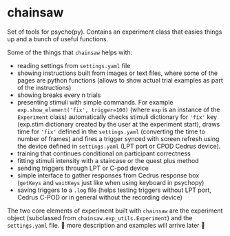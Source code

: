 # chainsaw
Set of tools for psycho(py). Contains an experiment class that easies things up and a bunch of useful functions.

Some of the things that `chainsaw` helps with:
* reading settings from `settings.yaml` file
* showing instructions built from images or text files, where some of the pages are python functions (allows to show actual trial examples as part of the instructions) 
* showing breaks every n trials
* presenting stimuli with simple commands. For example `exp.show_element('fix', trigger=100)` (where `exp` is an instance of the `Experiment` class) automatically checks stimuli dictionary for `'fix'` key (exp.stim dictionary created by the user at the experiment start), draws time for `'fix'` defined in the `settings.yaml` (converting the time to number of frames) and fires a trigger synced with screen refresh using the device defined in `settings.yaml` (LPT port or CPOD Cedrus device). 
* training that continues conditional on participant correctness
* fitting stimuli intensity with a staircase or the quest plus method
* sending triggers through LPT or C-pod device
* simple interface to gather responses from Cedrus response box (`getKeys` and `waitKeys` just like when using keyboard in psychopy)
* saving triggers to a `.log` file (helps testing triggers without LPT port, Cedrus C-POD or in general without the recording device)

The two core elements of experiment built with `chainsaw` are the experiment object (subclassed from `chainsaw.exp_utils.Experiment`) and the `settings.yaml` file.
🚧 more description and examples will arrive later 🚧

